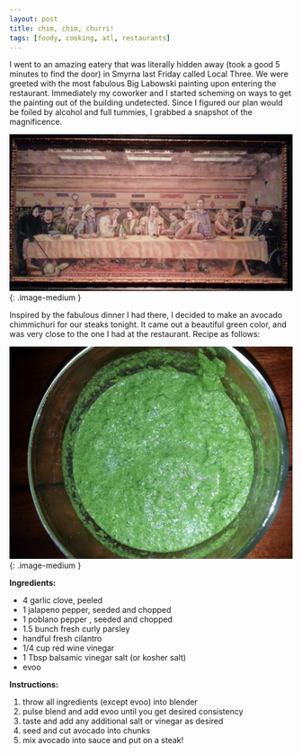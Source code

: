 ```yaml
---
layout: post
title: chim, chim, churri!
tags: [foody, cooking, atl, restaurants]
---
```

I went to an amazing eatery that was literally hidden away (took a good 5 minutes to find the door) in Smyrna last Friday called Local Three. We were greeted with the most fabulous Big Labowski painting upon entering the restaurant. Immediately my coworker and I started scheming on ways to get the painting out of the building undetected. Since I figured our plan would be foiled by alcohol and full tummies, I grabbed a snapshot of the magnificence.

![The dude's last dinner](/public/pix/dude_supper.jpg "last dudester"){: .image-medium }

Inspired by the fabulous dinner I had there, I decided to make an avocado chimmichuri for our steaks tonight.  It came out a beautiful green color, and was very close to the one I had at the restaurant.  Recipe as follows:

![Avocado Chimmichur](/public/pix/cado_chimi.jpg "green sauce"){: .image-medium }

**Ingredients:**

* 4 garlic clove, peeled
* 1 jalapeno pepper, seeded and chopped
* 1 poblano pepper , seeded and chopped
* 1.5 bunch fresh curly parsley
* handful fresh cilantro
* 1/4  cup red wine vinegar
* 1 Tbsp balsamic vinegar salt (or kosher salt)
* evoo

**Instructions:**

1. throw all ingredients (except evoo) into blender
2. pulse blend and add evoo until you get desired consistency
3. taste and add any additional salt or vinegar as desired
4. seed and cut avocado into chunks
5. mix avocado into sauce and put on a steak!